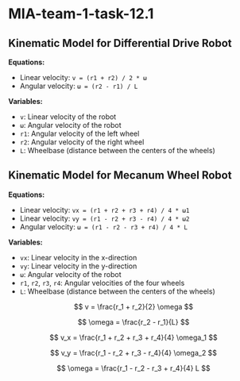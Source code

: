 # MIA-team-1-task-12.1
## Kinematic Model for Differential Drive Robot

**Equations:**
* Linear velocity: `v = (r1 + r2) / 2 * ω`
* Angular velocity: `ω = (r2 - r1) / L`

**Variables:**
* `v`: Linear velocity of the robot
* `ω`: Angular velocity of the robot
* `r1`: Angular velocity of the left wheel
* `r2`: Angular velocity of the right wheel
* `L`: Wheelbase (distance between the centers of the wheels)

## Kinematic Model for Mecanum Wheel Robot

**Equations:**
* Linear velocity: `vx = (r1 + r2 + r3 + r4) / 4 * ω1`
* Linear velocity: `vy = (r1 - r2 + r3 - r4) / 4 * ω2`
* Angular velocity: `ω = (r1 - r2 - r3 + r4) / 4 * L`

**Variables:**
* `vx`: Linear velocity in the x-direction
* `vy`: Linear velocity in the y-direction
* `ω`: Angular velocity of the robot
* `r1`, `r2`, `r3`, `r4`: Angular velocities of the four wheels
* `L`: Wheelbase (distance between the centers of the wheels)

$$
v = \frac{r_1 + r_2}{2} \omega
$$

$$
\omega = \frac{r_2 - r_1}{L}
$$

$$
v_x = \frac{r_1 + r_2 + r_3 + r_4}{4} \omega_1
$$

$$
v_y = \frac{r_1 - r_2 + r_3 - r_4}{4} \omega_2
$$

$$
\omega = \frac{r_1 - r_2 - r_3 + r_4}{4} L
$$
